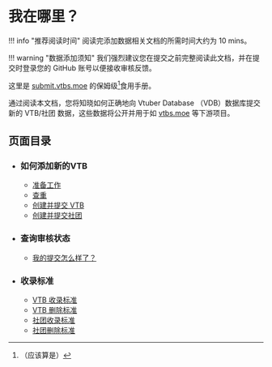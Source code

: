 # 我在哪里？

!!! info "推荐阅读时间"
    阅读完添加数据相关文档的所需时间大约为 10 mins。

!!! warning "数据添加须知"
    我们强烈建议您在提交之前完整阅读此文档，并在提交时登录您的 GitHub 账号以便接收审核反馈。

这里是 [submit.vtbs.moe](https://submit.vtbs.moe) 的保姆级[^1]食用手册。
[^1]: （应该算是）

通过阅读本文档，您将知晓如何正确地向 Vtuber Database （VDB）数据库提交新的 VTB/社团 数据，这些数据将公开并用于如 [vtbs.moe](https://vtbs.moe) 等下游项目。

## 页面目录

* ### **如何添加新的VTB**
    * [准备工作](https://docs.vtbs.top/wiki/prepare)
    * [查重](https://docs.vtbs.top/wiki/duplicate/)
    * [创建并提交 VTB](https://docs.vtbs.top/wiki/create)
    * [创建并提交社团](https://docs.vtbs.top/wiki/create-group)

* ### **查询审核状态**
    * [我的提交怎么样了？](https://docs.vtbs.top/status/status/)

* ### **收录标准**
    * [VTB 收录标准](https://docs.vtbs.top/basic/add-personal/)
    * [VTB 删除标准](https://docs.vtbs.top/basic/delete-personal/)
    * [社团收录标准](https://docs.vtbs.top/basic/add-group/)
    * [社团删除标准](https://docs.vtbs.top/basic/delete-group/)
